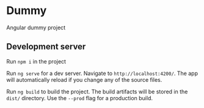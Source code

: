 # Dummy
 Angular dummy project

## Development server

Run `npm i` in the project

Run `ng serve` for a dev server. Navigate to `http://localhost:4200/`. The app will automatically reload if you change any of the source files.



Run `ng build` to build the project. The build artifacts will be stored in the `dist/` directory. Use the `--prod` flag for a production build.

